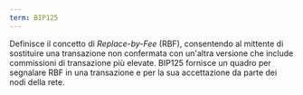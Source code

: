 ```yaml
---
term: BIP125
---
```


Definisce il concetto di *Replace-by-Fee* (RBF), consentendo al mittente di sostituire una transazione non confermata con un'altra versione che include commissioni di transazione più elevate. BIP125 fornisce un quadro per segnalare RBF in una transazione e per la sua accettazione da parte dei nodi della rete.